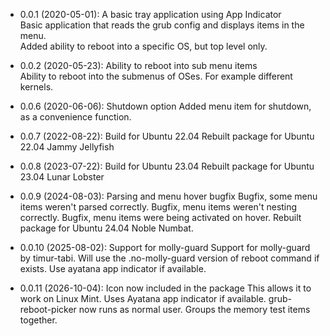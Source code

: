   * 0.0.1 (2020-05-01): A basic tray application using App Indicator  
  Basic application that reads the grub config and displays items in the menu.  
  Added ability to reboot into a specific OS, but top level only.  
  
  * 0.0.2 (2020-05-23): Ability to reboot into sub menu items  
  Ability to reboot into the submenus of OSes. For example different kernels.

  * 0.0.6 (2020-06-06): Shutdown option
  Added menu item for shutdown, as a convenience function.

  * 0.0.7 (2022-08-22): Build for Ubuntu 22.04
  Rebuilt package for Ubuntu 22.04 Jammy Jellyfish

  * 0.0.8 (2023-07-22): Build for Ubuntu 23.04
  Rebuilt package for Ubuntu 23.04 Lunar Lobster

  * 0.0.9 (2024-08-03): Parsing and menu hover bugfix
  Bugfix, some menu items weren't parsed correctly.
  Bugfix, menu items weren't nesting correctly.
  Bugfix, menu items were being activated on hover.
  Rebuilt package for Ubuntu 24.04 Noble Numbat.

  * 0.0.10 (2025-08-02): Support for molly-guard
  Support for molly-guard by timur-tabi.
  Will use the .no-molly-guard version of reboot command if exists.
  Use ayatana app indicator if available.

  * 0.0.11 (2026-10-04): Icon now included in the package
  This allows it to work on Linux Mint.
  Uses Ayatana app indicator if available.
  grub-reboot-picker now runs as normal user.
  Groups the memory test items together.